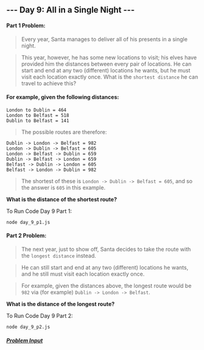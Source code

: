 ## --- Day 9: All in a Single Night ---

#### Part 1 Problem:

> Every year, Santa manages to deliver all of his presents in a single night.

> This year, however, he has some new locations to visit; his elves have provided him the distances between every pair of locations. He can start and end at any two (different) locations he wants, but he must visit each location exactly once. What is the `shortest distance` he can travel to achieve this?

#### For example, given the following distances:

```
London to Dublin = 464
London to Belfast = 518
Dublin to Belfast = 141
```

> The possible routes are therefore:
```
Dublin -> London -> Belfast = 982
London -> Dublin -> Belfast = 605
London -> Belfast -> Dublin = 659
Dublin -> Belfast -> London = 659
Belfast -> Dublin -> London = 605
Belfast -> London -> Dublin = 982
```

> The shortest of these is `London -> Dublin -> Belfast = 605`, and so the answer is `605` in this example.

**What is the distance of the shortest route?**

To Run Code Day 9 Part 1:
```
node day_9_p1.js
```

#### Part 2 Problem:
> The next year, just to show off, Santa decides to take the route with the `longest distance` instead.

> He can still start and end at any two (different) locations he wants, and he still must visit each location exactly once.

> For example, given the distances above, the longest route would be `982` via (for example) `Dublin -> London -> Belfast`.

**What is the distance of the longest route?**

To Run Code Day 9 Part 2:
```
node day_9_p2.js
```

##### [Problem Input](./sample_input.txt)
